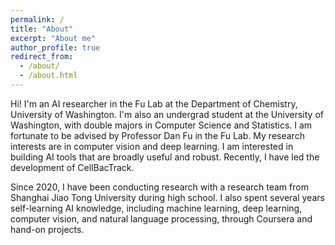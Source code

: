 ```yaml
---
permalink: /
title: "About"
excerpt: "About me"
author_profile: true
redirect_from: 
  - /about/
  - /about.html
---
```


Hi! I'm an AI researcher in the Fu Lab at the Department of Chemistry, University of Washington. I'm also an undergrad student at the University of Washington, with double majors in Computer Science and Statistics. I am fortunate to be advised by Professor Dan Fu in the Fu Lab. My research interests are in computer vision and deep learning. I am interested in building AI tools that are broadly useful and robust. Recently, I have led the development of CellBacTrack.

Since 2020, I have been conducting research with a research team from Shanghai Jiao Tong University during high school. I also spent several years self-learning AI knowledge, including machine learning, deep learning, computer vision, and natural language processing, through Coursera and hand-on projects.

